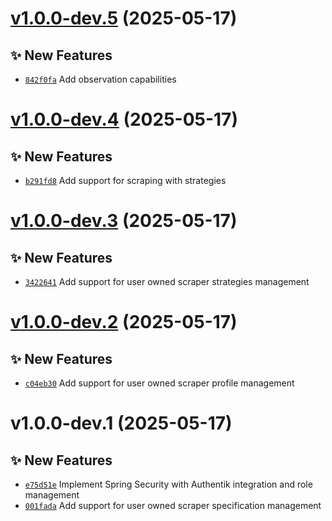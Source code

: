 # [v1.0.0-dev.5](https://github.com/lengors/scoutdesk/compare/1.0.0-dev.4...1.0.0-dev.5) (2025-05-17)

## ✨ New Features
- [`842f0fa`](https://github.com/lengors/scoutdesk/commit/842f0fa)  Add observation capabilities

# [v1.0.0-dev.4](https://github.com/lengors/scoutdesk/compare/1.0.0-dev.3...1.0.0-dev.4) (2025-05-17)

## ✨ New Features
- [`b291fd8`](https://github.com/lengors/scoutdesk/commit/b291fd8)  Add support for scraping with strategies

# [v1.0.0-dev.3](https://github.com/lengors/scoutdesk/compare/1.0.0-dev.2...1.0.0-dev.3) (2025-05-17)

## ✨ New Features
- [`3422641`](https://github.com/lengors/scoutdesk/commit/3422641)  Add support for user owned scraper strategies management

# [v1.0.0-dev.2](https://github.com/lengors/scoutdesk/compare/1.0.0-dev.1...1.0.0-dev.2) (2025-05-17)

## ✨ New Features
- [`c04eb30`](https://github.com/lengors/scoutdesk/commit/c04eb30)  Add support for user owned scraper profile management

# v1.0.0-dev.1 (2025-05-17)

## ✨ New Features
- [`e75d51e`](https://github.com/lengors/scoutdesk/commit/e75d51e)  Implement Spring Security with Authentik integration and role management 
- [`001fada`](https://github.com/lengors/scoutdesk/commit/001fada)  Add support for user owned scraper specification management
